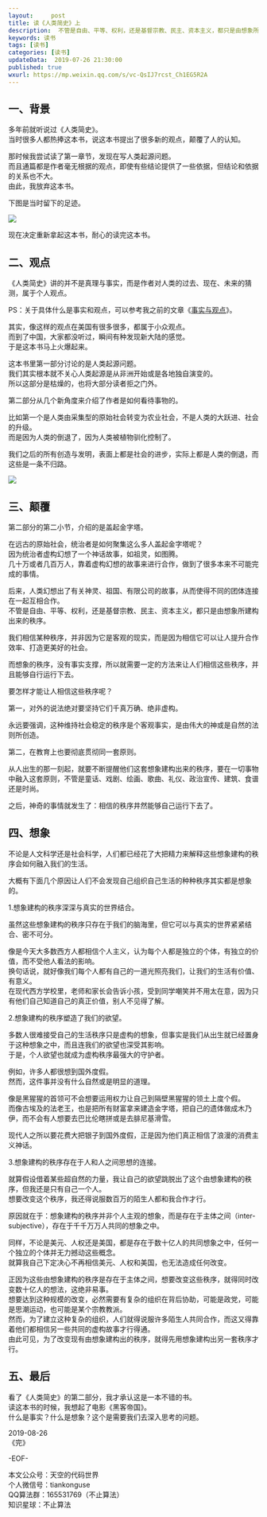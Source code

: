 ```yaml
---   
layout:     post  
title: 读《人类简史》上  
description:  不管是自由、平等、权利，还是基督宗教、民主、资本主义，都只是由想象所建构出来的秩序。  
keywords: 读书  
tags: [读书]  
categories: [读书]  
updateData:  2019-07-26 21:30:00  
published: true  
wxurl: https://mp.weixin.qq.com/s/vc-QsIJ7rcst_Ch1EG5R2A  
---  
```


## 一、背景  


多年前就听说过《人类简史》。    
当时很多人都热捧这本书，说这本书提出了很多新的观点，颠覆了人的认知。  


那时候我尝试读了第一章节，发现在写人类起源问题。  
而且通篇都是作者毫无根据的观点，即使有些结论提供了一些依据，但结论和依据的关系也不大。  
由此，我放弃这本书。  


下图是当时留下的足迹。  


![](//res2019.tiankonguse.com/images/2019/08/26/001.jpg)  


现在决定重新拿起这本书，耐心的读完这本书。  


## 二、观点  


《人类简史》讲的并不是真理与事实，而是作者对人类的过去、现在、未来的猜测，属于个人观点。  


PS：关于具体什么是事实和观点，可以参考我之前的文章《[事实与观点](https://mp.weixin.qq.com/s/TxzykklNLmkT9j-C8NvQuw)》。  


其实，像这样的观点在美国有很多很多，都属于小众观点。  
而到了中国，大家都没听过，瞬间有种发现新大陆的感觉。  
于是这本书马上火爆起来。  


这本书里第一部分讨论的是人类起源问题。  
我们其实根本就不关心人类起源是从非洲开始或是各地独自演变的。  
所以这部分是枯燥的，也将大部分读者拒之门外。  


第二部分从几个新角度来介绍了作者是如何看待事物的。  


比如第一个是人类由采集型的原始社会转变为农业社会，不是人类的大跃进、社会的升级。    
而是因为人类的倒退了，因为人类被植物驯化控制了。  


我们之后的所有创造与发明，表面上都是社会的进步，实际上都是人类的倒退，而这些是一条不归路。  


![](//res2019.tiankonguse.com/images/2019/08/26/002.jpg)  


## 三、颠覆  


第二部分的第二小节，介绍的是盖起金字塔。    


在远古的原始社会，统治者是如何聚集这么多人盖起金字塔呢？  
因为统治者虚构幻想了一个神话故事，如祖灵，如图腾。  
几十万或者几百万人，靠着虚构幻想的故事来进行合作，做到了很多本来不可能完成的事情。  


后来，人类幻想出了有关神灵、祖国、有限公司的故事，从而使得不同的团体连接在一起互相合作。  
不管是自由、平等、权利，还是基督宗教、民主、资本主义，都只是由想象所建构出来的秩序。  


我们相信某种秩序，并非因为它是客观的现实，而是因为相信它可以让人提升合作效率、打造更美好的社会。  


而想象的秩序，没有事实支撑，所以就需要一定的方法来让人们相信这些秩序，并且能够自行运行下去。  


要怎样才能让人相信这些秩序呢？  


第一，对外的说法绝对要坚持它们千真万确、绝非虚构。  


永远要强调，这种维持社会稳定的秩序是个客观事实，是由伟大的神或是自然的法则所创造。  


第二，在教育上也要彻底贯彻同一套原则。  


从人出生的那一刻起，就要不断提醒他们这套想象建构出来的秩序，要在一切事物中融入这套原则，不管是童话、戏剧、绘画、歌曲、礼仪、政治宣传、建筑、食谱还是时尚。  


之后，神奇的事情就发生了：相信的秩序井然能够自己运行下去了。  


## 四、想象  


不论是人文科学还是社会科学，人们都已经花了大把精力来解释这些想象建构的秩序会如何融入我们的生活。  


大概有下面几个原因让人们不会发现自己组织自己生活的种种秩序其实都是想象的。    


1.想象建构的秩序深深与真实的世界结合。  


虽然这些想象建构的秩序只存在于我们的脑海里，但它可以与真实的世界紧紧结合、密不可分。  


像是今天大多数西方人都相信个人主义，认为每个人都是独立的个体，有独立的价值，而不受他人看法的影响。  
换句话说，就好像我们每个人都有自己的一道光照亮我们，让我们的生活有价值、有意义。  
在现代西方学校里，老师和家长会告诉小孩，受到同学嘲笑并不用太在意，因为只有他们自己知道自己的真正价值，别人不见得了解。  


2.想象建构的秩序塑造了我们的欲望。  


多数人很难接受自己的生活秩序只是虚构的想象，但事实是我们从出生就已经置身于这种想象之中，而且连我们的欲望也深受其影响。  
于是，个人欲望也就成为虚构秩序最强大的守护者。  


例如，许多人都很想到国外度假。  
然而，这件事并没有什么自然或是明显的道理。  


像是黑猩猩的首领可不会想要运用权力让自己到隔壁黑猩猩的领土上度个假。  
而像古埃及的法老王，也是把所有财富拿来建造金字塔，把自己的遗体做成木乃伊，而不会有人想要去巴比伦瞎拼或是去腓尼基滑雪。  


现代人之所以要花费大把银子到国外度假，正是因为他们真正相信了浪漫的消费主义神话。  


3.想象建构的秩序存在于人和人之间思想的连接。  


就算假设借着某些超自然的力量，我让自己的欲望跳脱出了这个由想象建构的秩序，但我还是只有自己一个人。  
想要改变这个秩序，我还得说服数百万的陌生人都和我合作才行。  


原因就在于：想象建构的秩序并非个人主观的想象，而是存在于主体之间（inter-subjective），存在于千千万万人共同的想象之中。  


同样，不论是美元、人权还是美国，都是存在于数十亿人的共同想象之中，任何一个独立的个体并无力撼动这些概念。  
就算我自己下定决心不再相信美元、人权和美国，也无法造成任何改变。  


正因为这些由想象建构的秩序是存在于主体之间，想要改变这些秩序，就得同时改变数十亿人的想法，这绝非易事。  
想要达到这种规模的改变，必然需要有复杂的组织在背后协助，可能是政党，可能是思潮运动，也可能是某个宗教教派。  
然而，为了建立这种复杂的组织，人们就得说服许多陌生人共同合作，而这又得靠着他们都相信另一些共同的虚构故事才行得通。  
由此可见，为了改变现有由想象建构出的秩序，就得先用想象建构出另一套秩序才行。  


## 五、最后  


看了《人类简史》的第二部分，我才承认这是一本不错的书。  
读这本书的时候，我想起了电影《黑客帝国》。  
什么是事实？什么是想象？这个是需要我们去深入思考的问题。  


2019-08-26   
《完》  


-EOF-  


本文公众号：天空的代码世界  
个人微信号：tiankonguse  
QQ算法群：165531769（不止算法）  
知识星球：不止算法  


